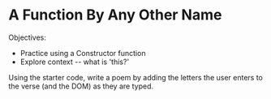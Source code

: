 # A Function By Any Other Name

Objectives:

- Practice using a Constructor function
- Explore context -- what is 'this?'

Using the starter code, write a poem by adding the letters the user enters to the verse (and the DOM) as they are typed. 

